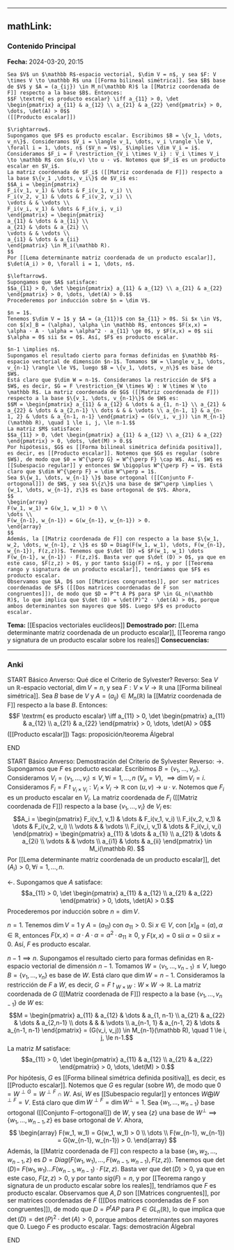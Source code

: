 
---
mathLink:
---
### Contenido Principal

**Fecha:** 2024-03-20, 20:15

```ad-theorem
Sea $V$ un $\mathbb R$-espacio vectorial, $\dim V = n$, y sea $F: V \times V \to \mathbb R$ una [[Forma bilineal simétrica]]. Sea $B$ base de $V$ y $A = (a_{ij}) \in M_n(\mathbb R)$ la [[Matriz coordenada de F]] respecto a la base $B$. Entonces:
$$F \textrm{ es producto escalar} \iff a_{11} > 0, \det \begin{pmatrix} a_{11} & a_{12} \\ a_{21} & a_{22} \end{pmatrix} > 0, \dots, \det(A) > 0$$
([[Producto escalar]])
```


```ad-proof
$\rightarrow$.
Supongamos que $F$ es producto escalar. Escribimos $B = \{v_1, \dots, v_n\}$. Consideramos $V_i = \langle v_1, \dots, v_i \rangle \le V, \forall i = 1, \dots, n$ ($V_n = V$), $\implies \dim V_i = i$. Consideramos $F_i = F \restriction_{V_i \times V_i} : V_i \times V_i \to \mathbb R$ con $(u,v) \to u · v$. Notemos que $F_i$ es un producto escalar en $V_i$.
La matriz coordenada de $F_i$ ([[Matriz coordenada de F]]) respecto a la base $\{v_1 ,\dots, v_i\}$ de $V_i$ es:
$$A_i = \begin{pmatrix}
F_i(v_1, v_1) & \dots & F_i(v_1, v_i) \\
F_i(v_2, v_1) & \dots & F_i(v_2, v_i) \\
\vdots & & \vdots \\
F_i(v_i, v_1) & \dots & F_i(v_i, v_i)
\end{pmatrix} = \begin{pmatrix}
a_{11} & \dots & a_{1i} \\
a_{21} & \dots & a_{2i} \\
\vdots & & \vdots \\
a_{i1} & \dots & a_{ii}
\end{pmatrix} \in M_i(\mathbb R).
$$
Por [[Lema determinante matriz coordenada de un producto escalar]], $\det(A_i) > 0, \forall i = 1, \dots, n$.

$\leftarrow$.
Supongamos que $A$ satisface:
$$a_{11} > 0, \det \begin{pmatrix} a_{11} & a_{12} \\ a_{21} & a_{22} \end{pmatrix} > 0, \dots, \det(A) > 0.$$
Procederemos por inducción sobre $n = \dim V$.

$n = 1$.
Tenemos $\dim V = 1$ y $A = (a_{11})$ con $a_{11} > 0$. Si $x \in V$, con $[x]_B = (\alpha), \alpha \in \mathbb R$, entonces $F(x,x) = \alpha · A · \alpha = \alpha^2 · a_{11} \ge 0$, y $F(x,x) = 0$ sii $\alpha = 0$ sii $x = 0$. Así, $F$ es producto escalar.

$n-1 \implies n$.
Supongamos el resultado cierto para formas definidas en $\mathbb R$-espacio vectorial de dimensión $n-1$. Tomamos $W = \langle v_1, \dots, v_{n-1} \rangle \le V$, luego $B = \{v_1, \dots, v_n\}$ es base de $W$.
Está claro que $\dim W = n-1$. Consideramos la restricción de $F$ a $W$, es decir, $G = F \restriction_{W \times W} : W \times W \to \mathbb R$. La matriz coordenada de $G$ ([[Matriz coordenada de F]]) respecto a la base $\{v_1, \dots, v_{n-1}\}$ de $W$ es:
$$M = \begin{pmatrix} a_{11} & a_{12} & \dots & a_{1, n-1} \\ a_{21} & a_{22} & \dots & a_{2,n-1} \\ dots & & & \vdots \\ a_{n-1, 1} & a_{n-1, 2} & \dots & a_{n-1, n-1} \end{pmatrix} = (G(v_i, v_j)) \in M_{n-1}(\mathbb R), \quad 1 \le i, j, \le n-1.$$
La matriz $M$ satisface:
$$a_{11} > 0, \det \begin{pmatrix} a_{11} & a_{12} \\ a_{21} & a_{22} \end{pmatrix} > 0, \dots, \det(M) > 0.$$
Por hipótesis, $G$ es [[Forma bilineal simétrica definida positiva]], es decir, es [[Producto escalar]]. Notemos que $G$ es regular (sobre $W$), de modo que $0 = W^{\perp G} = W^{\perp F} \cap W$. Así, $W$ es [[Subespacio regular]] y entonces $W \bigoplus W^{\perp F} = V$. Está claro que $\dim W^{\perp F} = \dim W^\perp = 1$.
Sea $\{w_1, \dots, w_{n-1} \}$ base ortogonal ([[Conjunto F-ortogonal]]) de $W$, y sea $\{z\}$ una base de $W^\perp \implies \{w_1, \dots, w_{n-1}, z\}$ es base ortogonal de $V$. Ahora,
$$
\begin{array}
F(w_1, w_1) = G(w_1, w_1) > 0 \\
\dots \\
F(w_{n-1}, w_{n-1}) = G(w_{n-1}, w_{n-1}) > 0.
\end{array}
$$
Además, la [[Matriz coordenada de F]] con respecto a la base $\{w_1, w_2, \dots, w_{n-1}, z \}$ es $D = Diag(F(w_1, w_1), \dots, F(w_{n-1}, w_{n-1}), F(z,z))$. Tenemos que $\det (D) =$ $F(w_1, w_1) \dots F(w_{n-1}, w_{n-1}) · F(z,z)$. Basta ver que $\det (D) > 0$, ya que en este caso, $F(z,z) > 0$, y por tanto $sig(F) = n$, y por [[Teorema rango y signatura de un producto escalar]], tendríamos que $F$ es producto escalar.
Observamos que $A, D$ son [[Matrices congruentes]], por ser matrices coordenadas de $F$ ([[Dos matrices coordenadas de F son congruentes]]), de modo que $D = P^t A P$ para $P \in GL_n(\mathbb R)$, lo que implica que $\det (D) = \det(P)^2 · \det(A) > 0$, porque ambos determinantes son mayores que $0$. Luego $F$ es producto escalar.
```


**Tema:** [[Espacios vectoriales euclídeos]]
**Demostrado por:** [[Lema determinante matriz coordenada de un producto escalar]], [[Teorema rango y signatura de un producto escalar sobre los reales]]
**Consecuencias:**

---
### Anki

START
Básico
Anverso: Qué dice el Criterio de Sylvester?
Reverso: Sea $V$ un $\mathbb R$-espacio vectorial, $\dim V = n$, y sea $F: V \times V \to \mathbb R$ una [[Forma bilineal simétrica]]. Sea $B$ base de $V$ y $A = (a_{ij}) \in M_n(\mathbb R)$ la [[Matriz coordenada de F]] respecto a la base $B$. Entonces:
$$F \textrm{ es producto escalar} \iff a_{11} > 0, \det \begin{pmatrix} a_{11} & a_{12} \\ a_{21} & a_{22} \end{pmatrix} > 0, \dots, \det(A) > 0$$
([[Producto escalar]])
Tags: proposición/teorema ÁlgebraI
<!--ID: 1712235233708-->
END

START
Básico
Anverso: Demostración del Criterio de Sylvester
Reverso: $\rightarrow$.
Supongamos que $F$ es producto escalar. Escribimos $B = \{v_1, \dots, v_n\}$. Consideramos $V_i = \langle v_1, \dots, v_i \rangle \le V, \forall i = 1, \dots, n$ ($V_n = V$), $\implies \dim V_i = i$. Consideramos $F_i = F \restriction_{V_i \times V_i} : V_i \times V_i \to \mathbb R$ con $(u,v) \to u · v$. Notemos que $F_i$ es un producto escalar en $V_i$.
La matriz coordenada de $F_i$ ([[Matriz coordenada de F]]) respecto a la base $\{v_1 ,\dots, v_i\}$ de $V_i$ es:
$$A_i = \begin{pmatrix}
F_i(v_1, v_1) & \dots & F_i(v_1, v_i) \\
F_i(v_2, v_1) & \dots & F_i(v_2, v_i) \\
\vdots & & \vdots \\
F_i(v_i, v_1) & \dots & F_i(v_i, v_i)
\end{pmatrix} = \begin{pmatrix}
a_{11} & \dots & a_{1i} \\
a_{21} & \dots & a_{2i} \\
\vdots & & \vdots \\
a_{i1} & \dots & a_{ii}
\end{pmatrix} \in M_i(\mathbb R).
$$
Por [[Lema determinante matriz coordenada de un producto escalar]], $\det(A_i) > 0, \forall i = 1, \dots, n$.

$\leftarrow$.
Supongamos que $A$ satisface:
$$a_{11} > 0, \det \begin{pmatrix} a_{11} & a_{12} \\ a_{21} & a_{22} \end{pmatrix} > 0, \dots, \det(A) > 0.$$
Procederemos por inducción sobre $n = \dim V$.

$n = 1$.
Tenemos $\dim V = 1$ y $A = (a_{11})$ con $a_{11} > 0$. Si $x \in V$, con $[x]_B = (\alpha), \alpha \in \mathbb R$, entonces $F(x,x) = \alpha · A · \alpha = \alpha^2 · a_{11} \ge 0$, y $F(x,x) = 0$ sii $\alpha = 0$ sii $x = 0$. Así, $F$ es producto escalar.

$n-1 \implies n$.
Supongamos el resultado cierto para formas definidas en $\mathbb R$-espacio vectorial de dimensión $n-1$. Tomamos $W = \langle v_1, \dots, v_{n-1} \rangle \le V$, luego $B = \{v_1, \dots, v_n\}$ es base de $W$.
Está claro que $\dim W = n-1$. Consideramos la restricción de $F$ a $W$, es decir, $G = F \restriction_{W \times W} : W \times W \to \mathbb R$. La matriz coordenada de $G$ ([[Matriz coordenada de F]]) respecto a la base $\{v_1, \dots, v_{n-1}\}$ de $W$ es:
$$M = \begin{pmatrix} a_{11} & a_{12} & \dots & a_{1, n-1} \\ a_{21} & a_{22} & \dots & a_{2,n-1} \\ dots & & & \vdots \\ a_{n-1, 1} & a_{n-1, 2} & \dots & a_{n-1, n-1} \end{pmatrix} = (G(v_i, v_j)) \in M_{n-1}(\mathbb R), \quad 1 \le i, j, \le n-1.$$
La matriz $M$ satisface:
$$a_{11} > 0, \det \begin{pmatrix} a_{11} & a_{12} \\ a_{21} & a_{22} \end{pmatrix} > 0, \dots, \det(M) > 0.$$
Por hipótesis, $G$ es [[Forma bilineal simétrica definida positiva]], es decir, es [[Producto escalar]]. Notemos que $G$ es regular (sobre $W$), de modo que $0 = W^{\perp G} = W^{\perp F} \cap W$. Así, $W$ es [[Subespacio regular]] y entonces $W \bigoplus W^{\perp F} = V$. Está claro que $\dim W^{\perp F} = \dim W^\perp = 1$.
Sea $\{w_1, \dots, w_{n-1} \}$ base ortogonal ([[Conjunto F-ortogonal]]) de $W$, y sea $\{z\}$ una base de $W^\perp \implies \{w_1, \dots, w_{n-1}, z\}$ es base ortogonal de $V$. Ahora,
$$
\begin{array}
F(w_1, w_1) = G(w_1, w_1) > 0 \\
\dots \\
F(w_{n-1}, w_{n-1}) = G(w_{n-1}, w_{n-1}) > 0.
\end{array}
$$
Además, la [[Matriz coordenada de F]] con respecto a la base $\{w_1, w_2, \dots, w_{n-1}, z \}$ es $D = Diag(F(w_1, w_1), \dots, F(w_{n-1}, w_{n-1}), F(z,z))$. Tenemos que $\det (D) =$ $F(w_1, w_1) \dots F(w_{n-1}, w_{n-1}) · F(z,z)$. Basta ver que $\det (D) > 0$, ya que en este caso, $F(z,z) > 0$, y por tanto $sig(F) = n$, y por [[Teorema rango y signatura de un producto escalar sobre los reales]], tendríamos que $F$ es producto escalar.
Observamos que $A, D$ son [[Matrices congruentes]], por ser matrices coordenadas de $F$ ([[Dos matrices coordenadas de F son congruentes]]), de modo que $D = P^t A P$ para $P \in GL_n(\mathbb R)$, lo que implica que $\det (D) = \det(P)^2 · \det(A) > 0$, porque ambos determinantes son mayores que $0$. Luego $F$ es producto escalar.
Tags: demostración ÁlgebraI
<!--ID: 1712235233714-->
END
